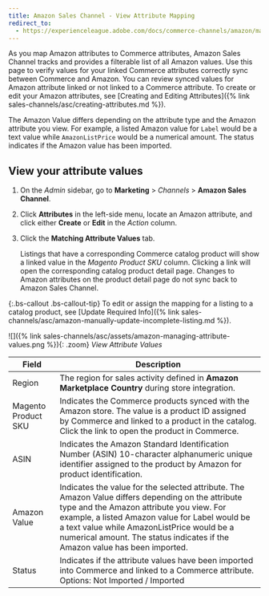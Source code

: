 ```yaml
---
title: Amazon Sales Channel - View Attribute Mapping
redirect_to:
  - https://experienceleague.adobe.com/docs/commerce-channels/amazon/manage/attributes/amazon-matching-attributes-values.html
---
```


As you map Amazon attributes to Commerce attributes, Amazon Sales Channel tracks and provides a filterable list of all Amazon values. Use this page to verify values for your linked Commerce attributes correctly sync between Commerce and Amazon. You can review synced values for Amazon attribute linked or not linked to a Commerce attribute. To create or edit your Amazon attributes, see [Creating and Editing Attributes]({% link sales-channels/asc/creating-attributes.md %}).

The Amazon Value differs depending on the attribute type and the Amazon attribute you view. For example, a listed Amazon value for `Label` would be a text value while `AmazonListPrice` would be a numerical amount. The status indicates if the Amazon value has been imported.

## View your attribute values

1. On the _Admin_ sidebar, go to **Marketing** > _Channels_ > **Amazon Sales Channel**.

1. Click **Attributes** in the left-side menu, locate an Amazon attribute, and click either **Create** or **Edit** in the _Action_ column.

1. Click the **Matching Attribute Values** tab.

    Listings that have a corresponding Commerce catalog product will show a linked value in the _Magento Product SKU_ column. Clicking a link will open the corresponding catalog product detail page. Changes to Amazon attributes on the product detail page do not sync back to Amazon Sales Channel.

{:.bs-callout .bs-callout-tip}
To edit or assign the mapping for a listing to a catalog product, see [Update Required Info]({% link sales-channels/asc/amazon-manually-update-incomplete-listing.md %}).

![]({% link sales-channels/asc/assets/amazon-managing-attribute-values.png %}){: .zoom}
_View Attribute Values_

|Field|Description|
|--- |--- |
|Region|The region for sales activity defined in **Amazon Marketplace Country** during store integration.|
|Magento Product SKU|Indicates the Commerce products synced with the Amazon store. The value is a product ID assigned by Commerce and linked to a product in the catalog. Click the link to open the product in Commerce.|
|ASIN|Indicates the Amazon Standard Identification Number (ASIN) 10-character alphanumeric unique identifier assigned to the product by Amazon for product identification.|
|Amazon Value|Indicates the value for the selected attribute. The Amazon Value differs depending on the attribute type and the Amazon attribute you view. For example, a listed Amazon value for Label would be a text value while AmazonListPrice would be a numerical amount. The status indicates if the Amazon value has been imported.|
|Status|Indicates if the attribute values have been imported into Commerce and linked to a Commerce attribute. Options: Not Imported / Imported|
